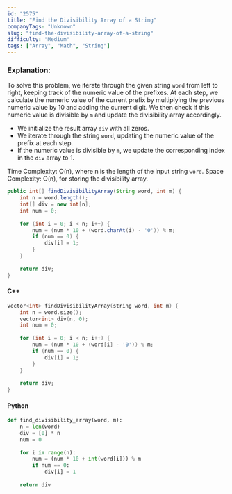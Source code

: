 ```yaml
---
id: "2575"
title: "Find the Divisibility Array of a String"
companyTags: "Unknown"
slug: "find-the-divisibility-array-of-a-string"
difficulty: "Medium"
tags: ["Array", "Math", "String"]
---
```


### Explanation:
To solve this problem, we iterate through the given string `word` from left to right, keeping track of the numeric value of the prefixes. At each step, we calculate the numeric value of the current prefix by multiplying the previous numeric value by 10 and adding the current digit. We then check if this numeric value is divisible by `m` and update the divisibility array accordingly.

- We initialize the result array `div` with all zeros.
- We iterate through the string `word`, updating the numeric value of the prefix at each step.
- If the numeric value is divisible by `m`, we update the corresponding index in the `div` array to 1.

Time Complexity: O(n), where n is the length of the input string `word`.
Space Complexity: O(n), for storing the divisibility array.

```java
public int[] findDivisibilityArray(String word, int m) {
    int n = word.length();
    int[] div = new int[n];
    int num = 0;
    
    for (int i = 0; i < n; i++) {
        num = (num * 10 + (word.charAt(i) - '0')) % m;
        if (num == 0) {
            div[i] = 1;
        }
    }
    
    return div;
}
```

#### C++
```cpp
vector<int> findDivisibilityArray(string word, int m) {
    int n = word.size();
    vector<int> div(n, 0);
    int num = 0;
    
    for (int i = 0; i < n; i++) {
        num = (num * 10 + (word[i] - '0')) % m;
        if (num == 0) {
            div[i] = 1;
        }
    }
    
    return div;
}
```

#### Python
```python
def find_divisibility_array(word, m):
    n = len(word)
    div = [0] * n
    num = 0
    
    for i in range(n):
        num = (num * 10 + int(word[i])) % m
        if num == 0:
            div[i] = 1
    
    return div
```